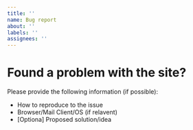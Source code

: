 ```yaml
---
title: ''
name: Bug report
about: ''
labels: ''
assignees: ''
---
```


# Found a problem with the site?

Please provide the following information (if possible):
* How to reproduce to the issue
* Browser/Mail Client/OS (if relavent)
* [Optiona] Proposed solution/idea
